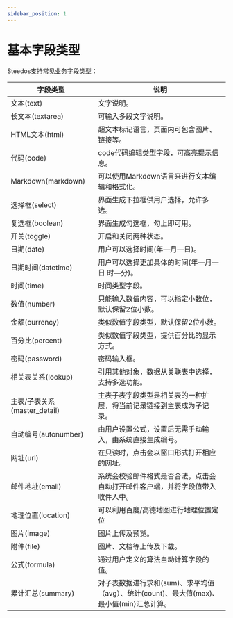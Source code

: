 ```yaml
---
sidebar_position: 1
---
```


# 基本字段类型

Steedos支持常见业务字段类型：

字段类型 | 说明
-- | --
文本(text) | 文字说明。
长文本(textarea) | 可输入多段文字说明。
HTML文本(html) | 超文本标记语言，页面内可包含图片、链接等。
代码(code) | code代码编辑类型字段，可高亮提示信息。
Markdown(markdown) | 可以使用Markdown语言来进行文本编辑和格式化。
选择框(select)| 界面生成下拉框供用户选择，允许多选。
复选框(boolean)| 界面生成勾选框，勾上即可用。
开关(toggle)| 开启和关闭两种状态。
日期(date)| 用户可以选择时间(年—月—日)。
日期时间(datetime)| 用户可以选择更加具体的时间(年—月—日 时—分)。
时间(time)| 时间类型字段。
数值(number)| 只能输入数值内容，可以指定小数位，默认保留2位小数。
金额(currency)| 类似数值字段类型，默认保留2位小数。
百分比(percent)| 类似数值字段类型，提供百分比的显示方式。
密码(password)| 密码输入框。
相关表关系(lookup)| 引用其他对象，数据从关联表中选择，支持多选功能。
主表/子表关系(master_detail)| 主表子表字段类型是相关表的一种扩展，将当前记录链接到主表成为子记录。
自动编号(autonumber)| 由用户设置公式，设置后无需手动输入，由系统直接生成编号。
网址(url)| 在只读时，点击会以窗口形式打开相应的网址。
邮件地址(email)| 系统会校验邮件格式是否合法，点击会自动打开邮件客户端，并将字段值带入收件人中。
地理位置(location) | 可以利用百度/高德地图进行地理位置定位
图片(image)| 图片上传及预览。
附件(file)| 图片、文档等上传及下载。
公式(formula)| 通过用户定义的算法自动计算字段的值。
累计汇总(summary)| 对子表数据进行求和(sum)、求平均值（avg）、统计(count)、最大值(max)、最小值(min)汇总计算。

